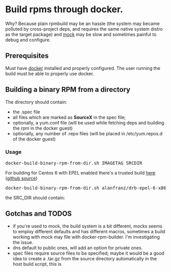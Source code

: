# Build rpms through docker.

Why? Because plain rpmbuild may be an hassle (the system may became polluted by cross-project deps, and requires the same native system distro as the target package) and [mock](https://fedoraproject.org/wiki/Projects/Mock) may be slow and sometimes painful to debug and configure.

## Prerequisites

Must have [docker](https://www.docker.io/) installed and properly configured. The user running the build must be able to properly use docker.

## Building a binary RPM from a directory

The directory should contain:
* the .spec file
* all files which are marked as **SourceX** in the spec file;
* optionally, a yum.conf file (will be used while fetching deps and building the rpm in the docker guest)
* optionally, any number of .repo files (will be placed in /etc/yum.repos.d of the docker guest)

### Usage

<pre>
docker-build-binary-rpm-from-dir.sh IMAGETAG SRCDIR
</pre>

For building for Centos 6 with EPEL enabled there's a trusted build [here](https://index.docker.io/u/alanfranz/drb-epel-6-x86-64/) ([github source](https://github.com/alanfranz/docker-rpm-builder-configurations))

<pre>
docker-build-binary-rpm-from-dir.sh alanfranz/drb-epel-6-x86-64 FULL_PATH_TO_SRC_DIR
</pre>

the SRC_DIR should contain:

## Gotchas and TODOS
* if you're used to mock, the build system is a bit different, mocks seems to employ different defaults and has different macros, sometimes a build working with mock may file with docker-rpm-builder. I'm investigating the issue.
* dns default to public ones, will add an option for private ones.
* spec files require source files to be specified; maybe it would be a good idea to create a .tar.gz from the source directory automatically in the host build script, this is 


